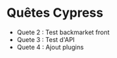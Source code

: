 # Quêtes Cypress
- Quete 2 : Test backmarket front
- Quete 3 : Test d'API
- Quete 4 : Ajout plugins
